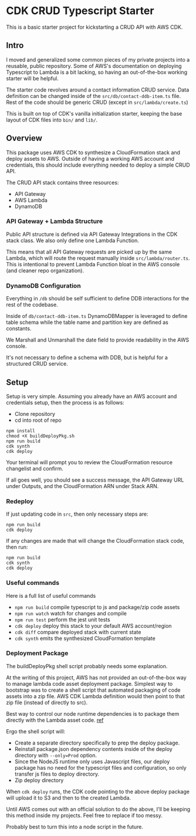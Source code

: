 # CDK CRUD Typescript Starter

This is a basic starter project for kickstarting a CRUD API with AWS CDK.

## Intro

I moved and generalized some common pieces of my private projects into a reusable, public repository. Some of AWS's documentation on deploying Typescript to Lambda is a bit lacking, so  having an out-of-the-box working starter will be helpful.

The starter code revolves around a contact information CRUD service. Data definition can be changed inside of the `src/db/contact-ddb-item.ts` file. Rest of the code should be generic CRUD (except in `src/lambda/create.ts`)

This is built on top of CDK's vanilla initialization starter, keeping the base layout of CDK files into `bin/` and `lib/`.

## Overview

This package uses AWS CDK to synthesize a CloudFormation stack and deploy assets to AWS. Outside of having a working AWS account and credentials, this should include everything needed to deploy a simple CRUD API.

The CRUD API stack contains three resources:
* API Gateway
* AWS Lambda
* DynamoDB

### API Gateway + Lambda Structure

Public API structure is defined via API Gateway Integrations in the CDK stack class. We also only define one Lambda Function.

This means that all API Gateway requests are picked up by the same Lambda, which will route the request manually inside `src/lambda/router.ts`. This is intentional to prevent Lambda Function bloat in the AWS console (and cleaner repo organization).

### DynamoDB Configuration

Everything in  `/db` should be self sufficient to define DDB interactions for the rest of the codebase.

Inside of `db/contact-ddb-item.ts` DynamoDBMapper is leveraged to define table schema while the table name and partition key are defined as constants.

We Marshall and Unmarshall the date field to provide readability in the AWS console.

It's not necessary to define a schema with DDB, but is helpful for a structured CRUD service.


## Setup

Setup is very simple. Assuming you already have an AWS account and credentials setup, then the process is as follows:

* Clone repository
* cd into root of repo
```
npm install
chmod +X buildDeployPkg.sh
npm run build
cdk synth
cdk deploy
```

Your terminal will prompt you to review the CloudFormation resource changelist and confirm.

If all goes well, you should see a success message, the API Gateway URL under Outputs, and the CloudFormation ARN under Stack ARN.

### Redeploy
If just updating code in `src`, then only necessary steps are:
```
npm run build
cdk deploy
```

If any changes are made that will change the CloudFormation stack code, then run:
```
npm run build
cdk synth
cdk deploy
```

### Useful commands
Here is a full list of useful commands

 * `npm run build`   compile typescript to js and package/zip code assets
 * `npm run watch`   watch for changes and compile
 * `npm run test`    perform the jest unit tests
 * `cdk deploy`      deploy this stack to your default AWS account/region
 * `cdk diff`        compare deployed stack with current state
 * `cdk synth`       emits the synthesized CloudFormation template


### Deployment Package
The buildDeployPkg shell script probably needs some explanation.

At the writing of this project, AWS has not provided an out-of-the-box way to manage lambda code asset deployment package. Simplest way to bootstrap was to create a shell script that automated packaging of code assets into a zip file. AWS CDK Lambda definition would then point to that zip file (instead of directly to src).

Best way to control our node runtime dependencies is to package them directly with the Lambda asset code. [ref](https://docs.aws.amazon.com/lambda/latest/dg/best-practices.html)

Ergo the shell script will:

* Create a separate directory specifically to prep the deploy package.
* Reinstall package.json dependency contents inside of the deploy directory with `--only=Prod` option.
* Since the NodeJS runtime only uses Javascript files, our deploy package has no need for the typescript files and configuration, so only transfer js files to deploy directory.
* Zip deploy directory

When `cdk deploy` runs, the CDK code pointing to the above deploy package will upload it to S3 and then to the created Lambda. 

Until AWS comes out with an official solution to do the above, I'll be keeping this method inside my projects. Feel free to replace if too messy.

Probably best to turn this into a node script in the future.
